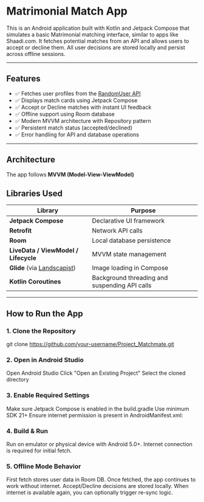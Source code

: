 # Matrimonial Match App

This is an Android application built with Kotlin and Jetpack Compose that simulates a basic Matrimonial matching interface, similar to apps like Shaadi.com. It fetches potential matches from an API and allows users to accept or decline them. All user decisions are stored locally and persist across offline sessions.

---

## Features

- ✅ Fetches user profiles from the [RandomUser API](https://randomuser.me/api/?results=10)
- ✅ Displays match cards using Jetpack Compose
- ✅ Accept or Decline matches with instant UI feedback
- ✅ Offline support using Room database
- ✅ Modern MVVM architecture with Repository pattern
- ✅ Persistent match status (accepted/declined)
- ✅ Error handling for API and database operations

---

## Architecture

The app follows **MVVM (Model-View-ViewModel)** 

## Libraries Used

| Library | Purpose |
|--------|---------|
| **Jetpack Compose** | Declarative UI framework |
| **Retrofit** | Network API calls |
| **Room** | Local database persistence |
| **LiveData / ViewModel / Lifecycle** | MVVM state management |
| **Glide** (via [Landscapist](https://github.com/skydoves/landscapist)) | Image loading in Compose |
| **Kotlin Coroutines** | Background threading and suspending API calls |

---

## How to Run the App

### 1. Clone the Repository

git clone https://github.com/your-username/Project_Matchmate.git


### 2. Open in Android Studio
Open Android Studio
Click "Open an Existing Project"
Select the cloned directory

### 3. Enable Required Settings
Make sure Jetpack Compose is enabled in the build.gradle
Use minimum SDK 21+
Ensure internet permission is present in AndroidManifest.xml:
<uses-permission android:name="android.permission.INTERNET" />


### 4. Build & Run
Run on emulator or physical device with Android 5.0+.
Internet connection is required for initial fetch.

### 5. Offline Mode Behavior
First fetch stores user data in Room DB.
Once fetched, the app continues to work without internet.
Accept/Decline decisions are stored locally.
When internet is available again, you can optionally trigger re-sync logic.

